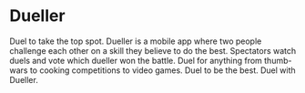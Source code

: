 # Dueller
 Duel to take the top spot. Dueller is a mobile app where two people challenge each other on a skill they believe to do the best. Spectators watch duels and vote which dueller won the battle. Duel for anything from thumb-wars to cooking competitions to video games. Duel to be the best. Duel with Dueller.
